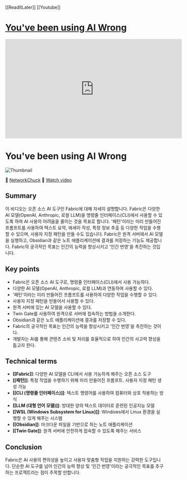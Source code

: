 [[ReadItLater]] [[Youtube]]

# [You've been using AI Wrong](https://www.youtube.com/watch?v=UbDyjIIGaxQ)

<iframe width="560" height="315" src="https://www.youtube-nocookie.com/embed/UbDyjIIGaxQ" title="YouTube video player" frameborder="0" allow="accelerometer; autoplay; clipboard-write; encrypted-media; gyroscope; picture-in-picture" allowfullscreen></iframe>


# You've been using AI Wrong

![Thumbnail](https://img.youtube.com/vi/UbDyjIIGaxQ/maxresdefault.jpg)

👤 [NetworkChuck](https://www.youtube.com/channel/UC9x0AN7BWHpCDHSm9NiJFJQ)  🔗 [Watch video](https://www.youtube.com/watch?v=UbDyjIIGaxQ)
## Summary
이 비디오는 오픈 소스 AI 도구인 Fabric에 대해 자세히 설명합니다. Fabric은 다양한 AI 모델(OpenAI, Anthropic, 로컬 LLM)을 명령줄 인터페이스(CLI)에서 사용할 수 있도록 하여 AI 사용의 어려움을 줄이는 것을 목표로 합니다. '패턴'이라는 미리 만들어진 프롬프트를 사용하여 텍스트 요약, 에세이 작성, 특정 정보 추출 등 다양한 작업을 수행할 수 있으며, 사용자 지정 패턴을 만들 수도 있습니다. Fabric은 원격 서버에서 AI 모델을 실행하고, Obsidian과 같은 노트 애플리케이션에 결과를 저장하는 기능도 제공합니다. Fabric의 궁극적인 목표는 인간의 능력을 향상시키고 '인간 번영'을 촉진하는 것입니다.
## Key points
- Fabric은 오픈 소스 AI 도구로, 명령줄 인터페이스(CLI)에서 사용 가능하다.
- 다양한 AI 모델(OpenAI, Anthropic, 로컬 LLM)과 연동하여 사용할 수 있다.
- '패턴'이라는 미리 만들어진 프롬프트를 사용하여 다양한 작업을 수행할 수 있다.
- 사용자 지정 패턴을 만들어서 사용할 수 있다.
- 원격 서버에 있는 AI 모델을 사용할 수 있다.
- Twin Gate를 사용하여 원격으로 서버에 접속하는 방법을 소개한다.
- Obsidian과 같은 노트 애플리케이션에 결과를 저장할 수 있다.
- Fabric의 궁극적인 목표는 인간의 능력을 향상시키고 '인간 번영'을 촉진하는 것이다.
- 개발자는 AI를 통해 콘텐츠 소비 및 처리를 효율적으로 하여 인간의 사고력 향상을 돕고자 한다.
## Technical terms
- **[[Fabric]]**: 다양한 AI 모델을 CLI에서 사용 가능하게 해주는 오픈 소스 도구
- **[[패턴]]**: 특정 작업을 수행하기 위해 미리 만들어진 프롬프트. 사용자 지정 패턴 생성 가능
- **[[CLI (명령줄 인터페이스)]]**: 텍스트 명령어를 사용하여 컴퓨터와 상호 작용하는 방식
- **[[LLM (대형 언어 모델)]]**: 방대한 양의 텍스트 데이터로 훈련된 인공지능 모델
- **[[WSL (Windows Subsystem for Linux)]]**: Windows에서 Linux 환경을 실행할 수 있게 해주는 시스템
- **[[Obsidian]]**: 마크다운 파일을 기반으로 하는 노트 애플리케이션
- **[[Twin Gate]]**: 원격 서버에 안전하게 접속할 수 있도록 해주는 서비스
## Conclusion
Fabric은 AI 사용의 편의성을 높이고 사용자 맞춤형 작업을 지원하는 강력한 도구입니다. 단순한 AI 도구를 넘어 인간의 능력 향상 및 '인간 번영'이라는 궁극적인 목표를 추구하는 프로젝트라는 점이 주목할 만합니다.